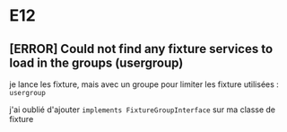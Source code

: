 # E12

## [ERROR] Could not find any fixture services to load in the groups (usergroup)

je lance les fixture, mais avec un groupe pour limiter les fixture utilisées : `usergroup`

j'ai oublié d'ajouter `implements FixtureGroupInterface` sur ma classe de fixture

